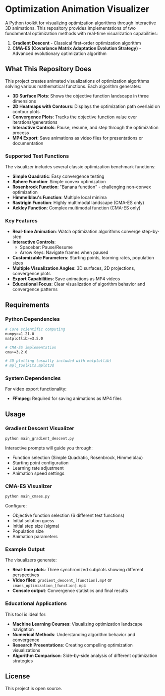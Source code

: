 # Optimization Animation Visualizer

A Python toolkit for visualizing optimization algorithms through interactive 3D animations. This repository provides implementations of two fundamental optimization methods with real-time visualization capabilities:

1. **Gradient Descent** - Classical first-order optimization algorithm
2. **CMA-ES (Covariance Matrix Adaptation Evolution Strategy)** - Advanced evolutionary optimization algorithm

## What This Repository Does

This project creates animated visualizations of optimization algorithms solving various mathematical functions. Each algorithm generates:

- **3D Surface Plots**: Shows the objective function landscape in three dimensions
- **2D Heatmaps with Contours**: Displays the optimization path overlaid on contour plots
- **Convergence Plots**: Tracks the objective function value over iterations/generations
- **Interactive Controls**: Pause, resume, and step through the optimization process
- **MP4 Export**: Save animations as video files for presentations or documentation

### Supported Test Functions

The visualizer includes several classic optimization benchmark functions:

- **Simple Quadratic**: Easy convergence testing
- **Sphere Function**: Simple convex optimization
- **Rosenbrock Function**: "Banana function" - challenging non-convex optimization
- **Himmelblau's Function**: Multiple local minima
- **Rastrigin Function**: Highly multimodal landscape (CMA-ES only)
- **Ackley Function**: Complex multimodal function (CMA-ES only)

### Key Features

- **Real-time Animation**: Watch optimization algorithms converge step-by-step
- **Interactive Controls**: 
  - Spacebar: Pause/Resume
  - Arrow Keys: Navigate frames when paused
- **Customizable Parameters**: Starting points, learning rates, population sizes
- **Multiple Visualization Angles**: 3D surfaces, 2D projections, convergence plots
- **Export Capabilities**: Save animations as MP4 videos
- **Educational Focus**: Clear visualization of algorithm behavior and convergence patterns

## Requirements

### Python Dependencies

```bash
# Core scientific computing
numpy>=1.21.0
matplotlib>=3.5.0

# CMA-ES implementation
cma>=3.2.0

# 3D plotting (usually included with matplotlib)
# mpl_toolkits.mplot3d
```

### System Dependencies

For video export functionality:
- **FFmpeg**: Required for saving animations as MP4 files


## Usage

### Gradient Descent Visualizer

```bash
python main_gradient_descent.py
```

Interactive prompts will guide you through:
- Function selection (Simple Quadratic, Rosenbrock, Himmelblau)
- Starting point configuration
- Learning rate adjustment
- Animation speed settings

### CMA-ES Visualizer

```bash
python main_cmaes.py
```

Configure:
- Objective function selection (6 different test functions)
- Initial solution guess
- Initial step size (sigma)
- Population size
- Animation parameters

### Example Output

The visualizers generate:
- **Real-time plots**: Three synchronized subplots showing different perspectives
- **Video files**: `gradient_descent_[function].mp4` or `cmaes_optimization_[function].mp4`
- **Console output**: Convergence statistics and final results

### Educational Applications

This tool is ideal for:
- **Machine Learning Courses**: Visualizing optimization landscape navigation
- **Numerical Methods**: Understanding algorithm behavior and convergence
- **Research Presentations**: Creating compelling optimization visualizations
- **Algorithm Comparison**: Side-by-side analysis of different optimization strategies


## License

This project is open source.
